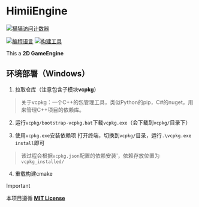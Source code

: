 # HimiiEngine

[![猫猫访问计数器](https://starry-trace-sky-moe-counter.vercel.app/get/@HimiiEngine?theme=rule34)](#)

[![编程语言](https://img.shields.io/badge/编程语言-C++_17-blue.svg?style=for-the-badge)](#)
[![构建工具](https://img.shields.io/badge/构建工具-Cmake_>=3.8-green.svg?style=for-the-badge)](#)

This a **2D GameEngine**

## 环境部署（Windows）

1. 拉取仓库（注意包含子模块**vcpkg**）

> 关于vcpkg：一个C++的包管理工具，类似Python的pip，C#的nuget，用来管理C++项目的依赖库。

2. 运行`vcpkg/bootstrap-vcpkg.bat`下载`vcpkg.exe`（会下载到`vcpkg/`目录下）

3. 使用`vcpkg.exe`安装依赖项
打开终端，切换到`vcpkg/`目录，运行`.\vcpkg.exe install`即可
> 该过程会根据`vcpkg.json`配置的依赖安装'，依赖存放位置为`vcpkg_installed/`

4. 重载构建cmake

> [!IMPORTANT]
> 本项目遵循 [**MIT License**](https://github.com/HimiiFish/HimiiEngine/blob/main/LICENSE)


